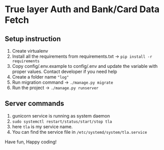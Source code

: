 # True layer Auth and Bank/Card Data Fetch

## Setup instruction

1. Create virtualenv
2. Install all the requirements from requirements.txt -> `pip install -r requirements`
3. Copy config/.env.example to config/.env and update the variable with proper values. Contact developer if you need help
4. Create a folder name `"log"`
5. Run migration command -> `./manage.py migrate`
6. Run the project -> `./manage.py runserver`


## Server commands
1. gunicorn service is running as system daemon
2. `sudo systemctl restart/status/start/stop tla`
3. here `tla` is my service name. 
4. You can find the service file in `/etc/systemd/system/tla.service`

Have fun, Happy coding!